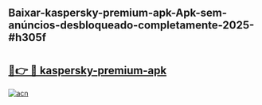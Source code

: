 ## Baixar-kaspersky-premium-apk-Apk-sem-anúncios-desbloqueado-completamente-2025-#h305f

# <h2><a href="https://ainizakaria.my?title=kaspersky-premium-apk&ref=20M">🔗👉 🔴 kaspersky-premium-apk</a></h2>

[![acn](https://github.com/user-attachments/assets/0f9c940e-d8b0-45ae-aac7-cd30a18b3e1c)](https://ainizakaria.my?title=kaspersky-premium-apk&ref=20M)

